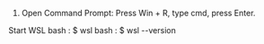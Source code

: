 1. Open Command Prompt: Press Win + R, type cmd, press Enter.

Start WSL
  bash : $ wsl
  bash : $ wsl --version
  
